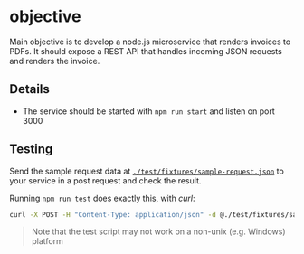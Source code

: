 # objective

Main objective is to develop a node.js microservice that renders invoices to PDFs. It should expose a REST API that handles incoming JSON requests and renders the invoice.

## Details

- The service should be started with `npm run start` and listen on port 3000

## Testing

Send the sample request data at [`./test/fixtures/sample-request.json`](./test/fixtures/sample-request.json) to your service in a post request and check the result.

Running `npm run test` does exactly this, with _curl_:

```sh
curl -X POST -H "Content-Type: application/json" -d @./test/fixtures/sample-request.json http://localhost:3000/api/invoices --output test/results/sample-request.pdf
```

> Note that the test script may not work on a non-unix (e.g. Windows) platform